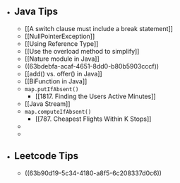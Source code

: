 - ## Java Tips
	- [[A switch clause must include a break statement]]
	- [[NullPointerException]]
	- [[Using Reference Type]]
	- [[Use the overload method to simplify]]
	- [[Nature module in Java]]
	- ((63bdebfa-acaf-4651-8dd0-b80b5903cccf))
	- [[add() vs. offer() in Java]]
	- [[BiFunction in Java]]
	- `map.putIfAbsent()`
		- [[1817. Finding the Users Active Minutes]]
	- [[Java Stream]]
	- `map.computeIfAbsent()`
		- [[787. Cheapest Flights Within K Stops]]
	-
	-
- ## Leetcode Tips
	- ((63b90d19-5c34-4180-a8f5-6c208337d0c6))